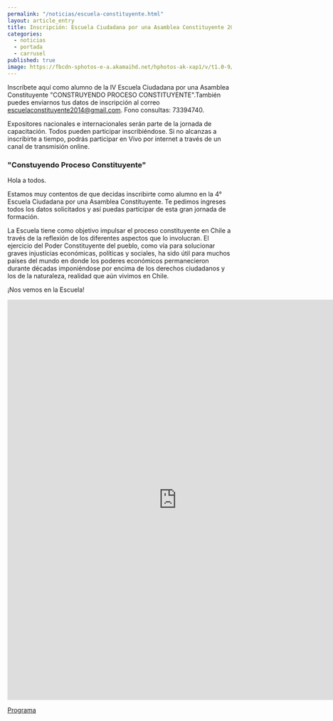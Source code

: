 ```yaml
---
permalink: "/noticias/escuela-constituyente.html"
layout: article_entry
title: Inscripción: Escuela Ciudadana por una Asamblea Constituyente 2014
categories: 
  - noticias
  - portada
  - carrusel
published: true
image: https://fbcdn-sphotos-e-a.akamaihd.net/hphotos-ak-xap1/v/t1.0-9/1918642_216491566396_1849146_n.jpg?oh=d3c8c8d265ad9b82b4f614680f7bb71d&oe=54C911B1&__gda__=1422811271_b2c6af630bfb65c5743edf7dd746ae8a
---
```


Inscríbete aquí como alumno de la IV Escuela Ciudadana por una Asamblea Constituyente "CONSTRUYENDO PROCESO CONSTITUYENTE".También puedes enviarnos tus datos de inscripción al correo escuelaconstituyente2014@gmail.com. Fono consultas: 73394740. 

Expositores nacionales e internacionales serán parte de la jornada de capacitación. Todos pueden participar inscribiéndose. Si no alcanzas a inscribirte a tiempo, podrás participar en Vivo por internet a través de un canal de transmisión online.

<h3>"Constuyendo Proceso Constituyente"</h3>

<p>Hola a todos.</p>

<p>Estamos muy contentos de que decidas inscribirte como alumno en la 4° Escuela Ciudadana por una Asamblea Constituyente. Te pedimos ingreses todos los datos solicitados y así puedas participar de esta gran jornada de formación.</p>

<p>La Escuela tiene como objetivo impulsar el proceso constituyente en Chile a través de la reflexión de los diferentes aspectos que lo involucran. El ejercicio del Poder Constituyente del pueblo, como vía para solucionar graves injusticias económicas, políticas y sociales, ha sido útil para muchos países del mundo en donde los poderes económicos permanecieron durante décadas imponiéndose por encima de los derechos ciudadanos y los de la naturaleza, realidad que aún vivimos en Chile.</p>

<p>¡Nos vemos en la Escuela!</p>

<iframe src="https://docs.google.com/forms/d/1iV6MVOzOmck0OmYgM1oeY8sHyxhk-Dc8cAuhHuVK1t0/viewform?embedded=true" width="760" height="900" frameborder="0" marginheight="0" marginwidth="0">Cargando...</iframe>


<a href="/escuela/programa.html">Programa</a>
